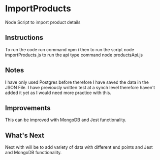# ImportProducts
Node Script to import product details
## Instructions
To run the code run command npm i 
then to run the script node importProducts.js
to run the api type command node productsApi.js
## Notes
I have only used Postgres before therefore I have saved the data in the JSON File.
I have previously written test at a synch level therefore haven't added it yet as I would need more 
practice with this.

## Improvements

This can be improved with MongoDB and Jest functionality.
## What's Next
Next with will be to add variety of data with different end points and Jest and MongoDB functionality.

